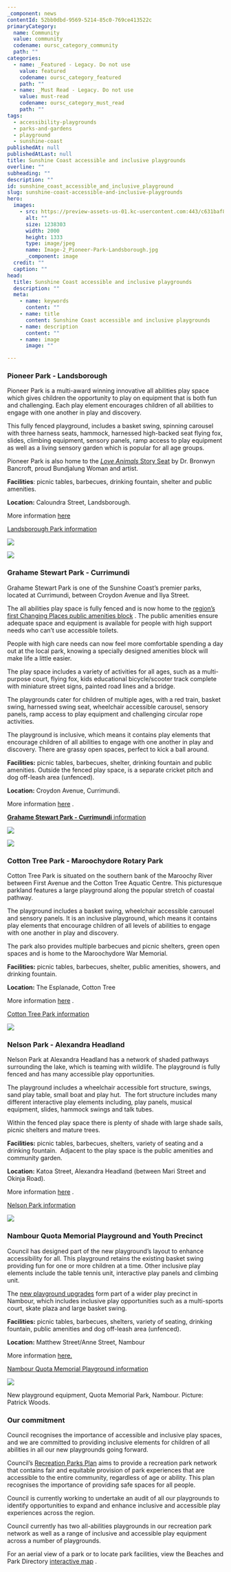 ```yaml
---
_component: news
contentId: 52bb0dbd-9569-5214-85c0-769ce413522c
primaryCategory:
  name: Community
  value: community
  codename: oursc_category_community
  path: ""
categories:
  - name: _Featured - Legacy. Do not use
    value: featured
    codename: oursc_category_featured
    path: ""
  - name: _Must Read - Legacy. Do not use
    value: must-read
    codename: oursc_category_must_read
    path: ""
tags:
  - accessibility-playgrounds
  - parks-and-gardens
  - playground
  - sunshine-coast
publishedAt: null
publishedAtLast: null
title: Sunshine Coast accessible and inclusive playgrounds
overline: ""
subheading: ""
description: ""
id: sunshine_coast_accessible_and_inclusive_playground
slug: sunshine-coast-accessible-and-inclusive-playgrounds
hero:
  images:
    - src: https://preview-assets-us-01.kc-usercontent.com:443/c631baf8-1b46-001f-580c-d0001b68b4a8/7a3c2011-af85-4c29-94b4-5fff7cb9b3a9/Image-2_Pioneer-Park-Landsborough.jpg
      alt: ""
      size: 1238303
      width: 2000
      height: 1333
      type: image/jpeg
      name: Image-2_Pioneer-Park-Landsborough.jpg
      _component: image
  credit: ""
  caption: ""
head:
  title: Sunshine Coast accessible and inclusive playgrounds
  description: ""
  meta:
    - name: keywords
      content: ""
    - name: title
      content: Sunshine Coast accessible and inclusive playgrounds
    - name: description
      content: ""
    - name: image
      image: ""

---
```

### **Pioneer Park - Landsborough**

Pioneer Park is a multi-award winning innovative all abilities play space which gives children the opportunity to play on equipment that is both fun and challenging. Each play element encourages children of all abilities to engage with one another in play and discovery.

This fully fenced playground, includes a basket swing, spinning carousel with three harness seats, hammock, harnessed high-backed seat flying fox, slides, climbing equipment, sensory panels, ramp access to play equipment as well as a living sensory garden which is popular for all age groups.

Pioneer Park is also home to the [*Love Animals* Story Seat](https://library.sunshinecoast.qld.gov.au/Visit/Story-Seats/Landsborough)
&#x20;by Dr. Bronwyn Bancroft, proud Bundjalung Woman and artist.

**Facilities**: picnic tables, barbecues, drinking fountain, shelter and public amenities.

**Location:** Caloundra Street, Landsborough.

More information [here](https://www.sunshinecoast.qld.gov.au/Experience-Sunshine-Coast/Beaches-and-Parks/Beaches-and-Parks-Directory/Pioneer-Park-Landsborough)


[Landsborough Park information](https://www.sunshinecoast.qld.gov.au/Experience-Sunshine-Coast/Beaches-and-Parks/Beaches-and-Parks-Directory/Pioneer-Park-Landsborough)


![](https://preview-assets-us-01.kc-usercontent.com:443/c631baf8-1b46-001f-580c-d0001b68b4a8/09d9f0b4-b7f0-4ee3-b9dd-3c12953a3dc1/PioneerPark-4-v2-1024x683.jpg)

![](https://preview-assets-us-01.kc-usercontent.com:443/c631baf8-1b46-001f-580c-d0001b68b4a8/713fc608-021a-494e-bb6f-6563b56dee72/Image-2_Pioneer-Park-Landsborough-1024x682.jpg)

### **Grahame Stewart Park - Currimundi**

Grahame Stewart Park is one of the Sunshine Coast’s premier parks, located at Currimundi, between Croydon Avenue and Ilya Street.

The all abilities play space is fully fenced and is now home to the [region’s first Changing Places public amenities block](https://www.sunshinecoast.qld.gov.au/Council/News-Centre/Sunshine-Coasts-first-high-support-needs-amenities-open-270121)
. The public amenities ensure adequate space and equipment is available for people with high support needs who can’t use accessible toilets.

People with high care needs can now feel more comfortable spending a day out at the local park, knowing a specially designed amenities block will make life a little easier.

The play space includes a variety of activities for all ages, such as a multi-purpose court, flying fox, kids educational bicycle/scooter track complete with miniature street signs, painted road lines and a bridge.

The playgrounds cater for children of multiple ages, with a red train, basket swing, harnessed swing seat, wheelchair accessible carousel, sensory panels, ramp access to play equipment and challenging circular rope activities.

The playground is inclusive, which means it contains play elements that encourage children of all abilities to engage with one another in play and discovery. There are grassy open spaces, perfect to kick a ball around.

**Facilities:** picnic tables, barbecues, shelter, drinking fountain and public amenities. Outside the fenced play space, is a separate cricket pitch and dog off-leash area (unfenced).

**Location:** Croydon Avenue, Currimundi.

More information [here](https://www.sunshinecoast.qld.gov.au/Experience-Sunshine-Coast/Beaches-and-Parks/Beaches-and-Parks-Directory/Grahame-Stewart-Park)
.

[**Grahame Stewart Park - Currimundi** information](https://www.sunshinecoast.qld.gov.au/Experience-Sunshine-Coast/Beaches-and-Parks/Beaches-and-Parks-Directory/Grahame-Stewart-Park)


![](https://preview-assets-us-01.kc-usercontent.com:443/c631baf8-1b46-001f-580c-d0001b68b4a8/b58ac69b-8513-4c08-98a2-3c8c979a93c2/IMG_1238-reduced-small-1.jpg)

![](https://preview-assets-us-01.kc-usercontent.com:443/c631baf8-1b46-001f-580c-d0001b68b4a8/262080f1-023b-456e-afb1-5c16844b648f/IMG_1242-reduced-small.jpg)

### **Cotton Tree Park - Maroochydore Rotary Park**

Cotton Tree Park is situated on the southern bank of the Maroochy River between First Avenue and the Cotton Tree Aquatic Centre. This picturesque parkland features a large playground along the popular stretch of coastal pathway.

The playground includes a basket swing, wheelchair accessible carousel and sensory panels. It is an inclusive playground, which means it contains play elements that encourage children of all levels of abilities to engage with one another in play and discovery.

The park also provides multiple barbecues and picnic shelters, green open spaces and is home to the Maroochydore War Memorial.

**Facilities:** picnic tables, barbecues, shelter, public amenities, showers, and drinking fountain.

**Location:** The Esplanade, Cotton Tree

More information [here](https://www.sunshinecoast.qld.gov.au/Experience-Sunshine-Coast/Beaches-and-Parks/Beaches-and-Parks-Directory/Cotton-Tree-Park)
.

[Cotton Tree Park information](https://www.sunshinecoast.qld.gov.au/Experience-Sunshine-Coast/Beaches-and-Parks/Beaches-and-Parks-Directory/Cotton-Tree-Park)


![](https://preview-assets-us-01.kc-usercontent.com:443/c631baf8-1b46-001f-580c-d0001b68b4a8/7c196651-9c44-49e0-bc98-b9abed9b0404/IMG_3309-reduced.jpg)

### **Nelson Park** - **Alexandra Headland**

Nelson Park at Alexandra Headland has a network of shaded pathways surrounding the lake, which is teaming with wildlife. The playground is fully fenced and has many accessible play opportunities.

The playground includes a wheelchair accessible fort structure, swings, sand play table, small boat and play hut.  The fort structure includes many different interactive play elements including, play panels, musical equipment, slides, hammock swings and talk tubes. 

Within the fenced play space there is plenty of shade with large shade sails, picnic shelters and mature trees. 

**Facilities:** picnic tables, barbecues, shelters, variety of seating and a drinking fountain.  Adjacent to the play space is the public amenities and community garden.

**Location:** Katoa Street, Alexandra Headland (between Mari Street and Okinja Road).

More information [here](https://www.sunshinecoast.qld.gov.au/Experience-Sunshine-Coast/Beaches-and-Parks/Beaches-and-Parks-Directory/Nelson-Park)
.

[Nelson Park information](https://www.sunshinecoast.qld.gov.au/Experience-Sunshine-Coast/Beaches-and-Parks/Beaches-and-Parks-Directory/Nelson-Park)


![](https://preview-assets-us-01.kc-usercontent.com:443/c631baf8-1b46-001f-580c-d0001b68b4a8/dec25220-869c-4a56-a0fa-7996399adc6f/NelsonParkPlay.jpg)

### **Nambour Quota Memorial Playground and Youth Precinct**

Council has designed part of the new playground’s layout to enhance accessibility for all. This playground retains the existing basket swing providing fun for one or more children at a time. Other inclusive play elements include the table tennis unit, interactive play panels and climbing unit.

The [new playground upgrades](https://oursc.com.au/featured/spiral-into-fun-at-thrilling-hinterland-playground)
&#x20;form part of a wider play precinct in Nambour, which includes inclusive play opportunities such as a multi-sports court, skate plaza and large basket swing.

**Facilities:** picnic tables, barbecues, shelters, variety of seating, drinking fountain, public amenities and dog off-leash area (unfenced).

**Location:** Matthew Street/Anne Street, Nambour

More information [here.](https://www.sunshinecoast.qld.gov.au/Experience-Sunshine-Coast/Beaches-and-Parks/Beaches-and-Parks-Directory/Nambour-Skate-Park-and-Youth-Activity-Precinct)


[Nambour Quota Memorial Playground information](https://www.sunshinecoast.qld.gov.au/Experience-Sunshine-Coast/Beaches-and-Parks/Beaches-and-Parks-Directory/Nambour-Skate-Park-and-Youth-Activity-Precinct)


![](https://preview-assets-us-01.kc-usercontent.com:443/c631baf8-1b46-001f-580c-d0001b68b4a8/9c24c72e-5ec2-4294-b072-1b965758169d/Quota-Park-Nambour-1-1024x683.jpg)

New playground equipment, Quota Memorial Park, Nambour. Picture: Patrick Woods.

### **Our commitment**

Council recognises the importance of accessible and inclusive play spaces, and we are committed to providing inclusive elements for children of all abilities in all our new playgrounds going forward.

Council’s [Recreation Parks Plan](https://www.sunshinecoast.qld.gov.au/Council/Planning-and-Projects/Council-Plans/Sunshine-Coast-Recreation-Parks-Plan)
&#x20;aims to provide a recreation park network that contains fair and equitable provision of park experiences that are accessible to the entire community, regardless of age or ability. This plan recognises the importance of providing safe spaces for all people.

Council is currently working to undertake an audit of all our playgrounds to identify opportunities to expand and enhance inclusive and accessible play experiences across the region.

Council currently has two all-abilities playgrounds in our recreation park network as well as a range of inclusive and accessible play equipment across a number of playgrounds.

For an aerial view of a park or to locate park facilities, view the Beaches and Park Directory [interactive map](https://scrc.maps.arcgis.com/apps/webappviewer/index.html?id=5b5c4eee598040a1948753eac0569feb)
.
